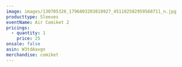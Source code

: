```yaml
---
image: images/130705326_1796803203810927_451182582959568711_n.jpg
producttype: Sleeves
eventName: Air Comiket 2
pricings:
  - quantity: 1
    price: 25
onsale: false
asin: W3tdAavgn
merchandise: comiket
---
```

